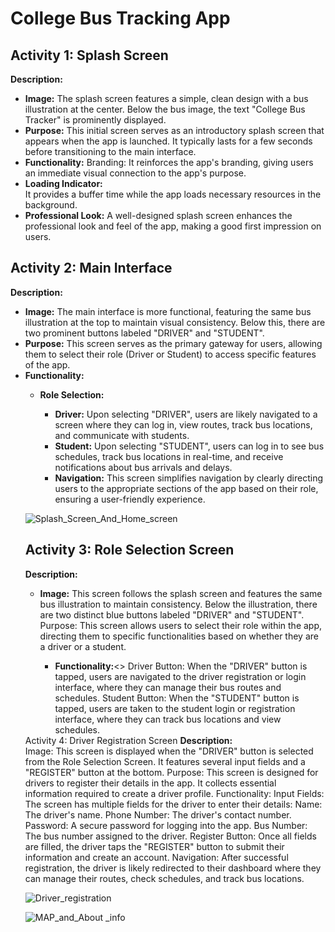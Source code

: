 # College Bus Tracking App
<H2>Activity 1: Splash Screen</H2>
<b>Description:</b><br>
<ul>
<li><b>Image:</b> The splash screen features a simple, clean design with a bus illustration at the center. Below the bus image, the text "College Bus Tracker" is prominently displayed.
</li>
<li><b>Purpose:</b> This initial screen serves as an introductory splash screen that appears when the app is launched. It typically lasts for a few seconds before transitioning to the main interface.</li>
<li><b>Functionality:</b>
Branding: It reinforces the app's branding, giving users an immediate visual connection to the app's purpose.</li>
<li><b>Loading Indicator:</b></li> It provides a buffer time while the app loads necessary resources in the background.
  
<li><b>Professional Look:</b> A well-designed splash screen enhances the professional look and feel of the app, making a good first impression on users.</li>
</ul>
<H2>Activity 2: Main Interface</H2>
<b>Description:</b><br>
<ul>
<li><b>Image:</b> The main interface is more functional, featuring the same bus illustration at the top to maintain visual consistency. Below this, there are two prominent buttons labeled "DRIVER" and "STUDENT".</li>
<li><b>Purpose:</b> This screen serves as the primary gateway for users, allowing them to select their role (Driver or Student) to access specific features of the app.</li>
<li><b>Functionality:</b></li>
  <ul>
<li><b>Role Selection:</b></li>
  <ul>
<li><b>Driver:</b> Upon selecting "DRIVER", users are likely navigated to a screen where they can log in, view routes, track bus locations, and communicate with students.</li>
<li><b>Student:</b> Upon selecting "STUDENT", users can log in to see bus schedules, track bus locations in real-time, and receive notifications about bus arrivals and delays.</li>
<li><b>Navigation:</b> This screen simplifies navigation by clearly directing users to the appropriate sections of the app based on their role, ensuring a user-friendly experience.</li>
  </ul>
</ul>

![Splash_Screen_And_Home_screen](https://github.com/srinivas21109/College-Bus-Tracker-App/assets/119849011/eda99255-0792-4c90-a24b-583ea3eb9610)

<H2>Activity 3: Role Selection Screen</H2>
<b>Description:</b><br> 
<ul>
<li><b>Image:</b> This screen follows the splash screen and features the same bus illustration to maintain consistency. Below the illustration, there are two distinct blue buttons labeled "DRIVER" and "STUDENT".
Purpose: This screen allows users to select their role within the app, directing them to specific functionalities based on whether they are a driver or a student.</li>
<ul>
  <li><b>Functionality:</b><>
Driver Button: When the "DRIVER" button is tapped, users are navigated to the driver registration or login interface, where they can manage their bus routes and schedules.
Student Button: When the "STUDENT" button is tapped, users are taken to the student login or registration interface, where they can track bus locations and view schedules.
</ul>
</ul>
Activity 4: Driver Registration Screen
<b>Description:</b><br>
Image: This screen is displayed when the "DRIVER" button is selected from the Role Selection Screen. It features several input fields and a "REGISTER" button at the bottom.
Purpose: This screen is designed for drivers to register their details in the app. It collects essential information required to create a driver profile.
Functionality:
Input Fields: The screen has multiple fields for the driver to enter their details:
Name: The driver's name.
Phone Number: The driver's contact number.
Password: A secure password for logging into the app.
Bus Number: The bus number assigned to the driver.
Register Button: Once all fields are filled, the driver taps the "REGISTER" button to submit their information and create an account.
Navigation: After successful registration, the driver is likely redirected to their dashboard where they can manage their routes, check schedules, and track bus locations.

![Driver_registration](https://github.com/srinivas21109/College-Bus-Tracker-App/assets/119849011/90b3ace6-efc1-4fb9-86f3-5466fae82cec)

![MAP_and_About _info](https://github.com/srinivas21109/College-Bus-Tracker-App/assets/119849011/62db10b7-9b8a-49ff-bb06-f021f4149cd0)



